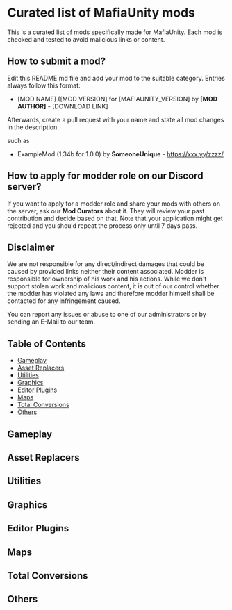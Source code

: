 # Curated list of MafiaUnity mods

This is a curated list of mods specifically made for MafiaUnity. Each mod is checked and tested to avoid malicious links or content.

## How to submit a mod?

Edit this README.md file and add your mod to the suitable category. Entries always follow this format:

- [MOD NAME] ([MOD VERSION] for [MAFIAUNITY_VERSION] by **[MOD AUTHOR]** - [DOWNLOAD LINK]

Afterwards, create a pull request with your name and state all mod changes in the description.

such as
- ExampleMod (1.34b for 1.0.0) by **SomeoneUnique** - https://xxx.yy/zzzz/

## How to apply for modder role on our Discord server?

If you want to apply for a modder role and share your mods with others on the server, ask our **Mod Curators** about it. They will review your past contribution and decide based on that. Note that your application might get rejected and you should repeat the process only until 7 days pass.

## Disclaimer

We are not responsible for any direct/indirect damages that could be caused by provided links neither their content associated. Modder is responsible for ownership of his work and his actions. While we don't support stolen work and malicious content, it is out of our control whether the modder has violated any laws and therefore modder himself shall be contacted for any infringement caused.

You can report any issues or abuse to one of our administrators or by sending an E-Mail to our team.


## Table of Contents

- [Gameplay](#gameplay)
- [Asset Replacers](#asset-replacers)
- [Utilities](#utilities)
- [Graphics](#graphics)
- [Editor Plugins](#editor-plugins)
- [Maps](#maps)
- [Total Conversions](#total-conversions)
- [Others](#others)

## Gameplay ##

## Asset Replacers ##

## Utilities ##

## Graphics ##

## Editor Plugins ##

## Maps ##

## Total Conversions ##

## Others ##


